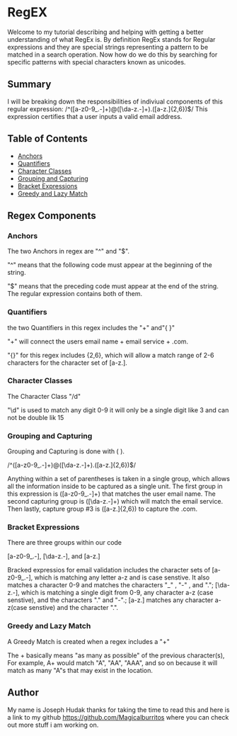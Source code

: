 # RegEX

Welcome to my tutorial describing and helping with getting a better understanding of what RegEx is. By definition RegEx stands for Regular expressions and they are special strings representing a pattern to be matched in a search operation. Now how do we do this by searching for specific patterns with special characters known as unicodes.

## Summary

I will be breaking down the responsibilities of indiviual components of this regular expression: /^([a-z0-9_.-]+)@([\da-z.-]+).([a-z.]{2,6})$/ This expression certifies that a user inputs a valid email address.

## Table of Contents

- [Anchors](#anchors)
- [Quantifiers](#quantifiers)
- [Character Classes](#character-classes)
- [Grouping and Capturing](#grouping-and-capturing)
- [Bracket Expressions](#bracket-expressions)
- [Greedy and Lazy Match](#greedy-and-lazy-match)

## Regex Components

### Anchors
The two Anchors in regex are "^" and "$".

"^" means that the following code must appear at the beginning of the string.

"$" means that the preceding code must appear at the end of the string. The regular expression contains both of them.
### Quantifiers
the two Quantifiers in this regex includes the "+" and"{ }"

"+" will connect the users email name + email service + .com. 

"{}" for this regex includes {2,6}, which will allow a match range of 2-6 characters for the character set of [a-z\.].
### Character Classes
The Character Class "/d"

"\d" is used to match any digit 0-9 it will only be a single digit like 3 and can not be double lik 15 
### Grouping and Capturing
Grouping and Capturing is done with ( ).

/^([a-z0-9_.-]+)@([\da-z.-]+).([a-z.]{2,6})$/

Anything within a set of parentheses is taken in a single group, which allows all the information inside to be captured as a single unit.
The first group in this expression is ([a-z0-9_\.-]+) that matches the user email name. The second capturing group is ([\da-z\.-]+) which will match the email service. Then lastly, capture group #3 is ([a-z\.]{2,6}) to capture the .com.
### Bracket Expressions
There are three groups within our code

[a-z0-9_.-], [\da-z.-], and [a-z.]

Bracked expressios for email validation includes the character sets of [a-z0-9_\.-], which is matching any letter a-z and is case senstive. It also matches a character 0-9 and matches the characters "_" , "-" , and "."; [\da-z\.-], which is matching a single digit from 0-9, any character a-z (case senstive), and the characters "." and "-".; [a-z\.] matches any character a-z(case senstive) and the character ".".
### Greedy and Lazy Match
A Greedy Match is created when a regex includes a "+"

The + basically means "as many as possible" of the previous character(s), For example, A+ would match "A", "AA", "AAA", and so on because it will match as many "A"s that may exist in the location.
## Author
My name is Joseph Hudak thanks for taking the time to read this and here is a link to my github https://github.com/Magicalburritos
where you can check out more stuff i am working on.
